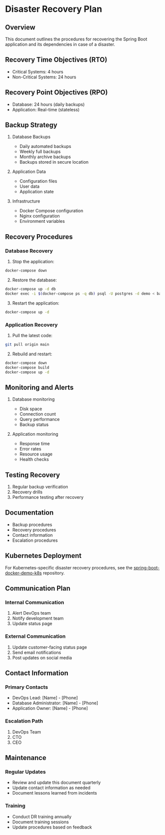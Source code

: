 # Disaster Recovery Plan

## Overview
This document outlines the procedures for recovering the Spring Boot application and its dependencies in case of a disaster.

## Recovery Time Objectives (RTO)
- Critical Systems: 4 hours
- Non-Critical Systems: 24 hours

## Recovery Point Objectives (RPO)
- Database: 24 hours (daily backups)
- Application: Real-time (stateless)

## Backup Strategy

1. Database Backups
   - Daily automated backups
   - Weekly full backups
   - Monthly archive backups
   - Backups stored in secure location

2. Application Data
   - Configuration files
   - User data
   - Application state

3. Infrastructure
   - Docker Compose configuration
   - Nginx configuration
   - Environment variables

## Recovery Procedures

### Database Recovery

1. Stop the application:
```bash
docker-compose down
```

2. Restore the database:
```bash
docker-compose up -d db
docker exec -i $(docker-compose ps -q db) psql -U postgres -d demo < backup.sql
```

3. Restart the application:
```bash
docker-compose up -d
```

### Application Recovery

1. Pull the latest code:
```bash
git pull origin main
```

2. Rebuild and restart:
```bash
docker-compose down
docker-compose build
docker-compose up -d
```

## Monitoring and Alerts

1. Database monitoring
   - Disk space
   - Connection count
   - Query performance
   - Backup status

2. Application monitoring
   - Response time
   - Error rates
   - Resource usage
   - Health checks

## Testing Recovery

1. Regular backup verification
2. Recovery drills
3. Performance testing after recovery

## Documentation

- Backup procedures
- Recovery procedures
- Contact information
- Escalation procedures

## Kubernetes Deployment

For Kubernetes-specific disaster recovery procedures, see the [spring-boot-docker-demo-k8s](https://github.com/gihrlk/spring-boot-docker-demo-k8s) repository.

## Communication Plan

### Internal Communication
1. Alert DevOps team
2. Notify development team
3. Update status page

### External Communication
1. Update customer-facing status page
2. Send email notifications
3. Post updates on social media

## Contact Information

### Primary Contacts
- DevOps Lead: [Name] - [Phone]
- Database Administrator: [Name] - [Phone]
- Application Owner: [Name] - [Phone]

### Escalation Path
1. DevOps Team
2. CTO
3. CEO

## Maintenance

### Regular Updates
- Review and update this document quarterly
- Update contact information as needed
- Document lessons learned from incidents

### Training
- Conduct DR training annually
- Document training sessions
- Update procedures based on feedback 